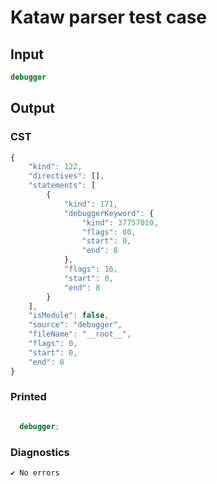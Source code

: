 # Kataw parser test case

## Input

`````js
debugger
`````

## Output

### CST

```javascript
{
    "kind": 122,
    "directives": [],
    "statements": [
        {
            "kind": 171,
            "debuggerKeyword": {
                "kind": 37757010,
                "flags": 80,
                "start": 0,
                "end": 8
            },
            "flags": 16,
            "start": 0,
            "end": 8
        }
    ],
    "isModule": false,
    "source": "debugger",
    "fileName": "__root__",
    "flags": 0,
    "start": 0,
    "end": 8
}
```

### Printed

```javascript

  debugger;

```

### Diagnostics

```javascript
✔ No errors
```

